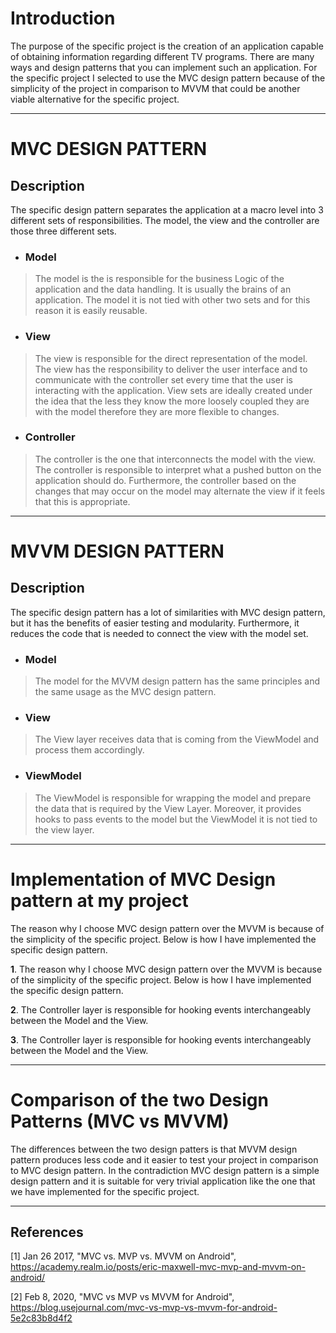 # Introduction

The purpose of the specific project is the creation of an application capable of obtaining information regarding different TV programs. 
There are many ways and design patterns that you can implement such an application. 
For the specific project I selected to use the MVC design pattern because of the simplicity of the project in comparison to MVVM that could be another viable alternative for the specific project.

***

# MVC DESIGN PATTERN

## Description

The specific design pattern separates the application at a macro level into 3 different sets of responsibilities. The model, the view and the controller are those three different sets.

+ ### Model

> The model is the is responsible for the business Logic of the application and the data handling. It is usually the brains of an application. The model it is not tied with other two sets and for this reason it is easily reusable.

+ ### View

> The view is responsible for the direct representation of the model. The view has the responsibility to deliver the user interface and to communicate with the controller set every time that the user is interacting with the application. View sets are ideally created under the idea that the less they know the more loosely coupled they are with the model therefore they are more flexible to changes.

+ ### Controller

> The controller is the one that interconnects the model with the view. The controller is responsible to interpret what a pushed button on the application should do. Furthermore, the controller based on the changes that may occur on the model may alternate the view if it feels that this is appropriate.


***


# MVVM DESIGN PATTERN


## Description

The specific design pattern has a lot of similarities with MVC design pattern, but it has the benefits of easier testing and modularity. Furthermore, it reduces the code that is needed to connect the view with the model set.

+ ### Model

> The model for the MVVM design pattern has the same principles and the same usage as the MVC design pattern.

+ ### View

> The View layer receives data that is coming from the ViewModel and process them accordingly.

+ ### ViewModel

> The ViewModel is responsible for wrapping the model and prepare the data that is required by the View Layer. Moreover, it provides hooks to pass events to the model but the ViewModel it is not tied to the view layer.


***

# Implementation of MVC Design pattern at my project

The reason why I choose MVC design pattern over the MVVM is because of the simplicity of the specific project. Below is how I have implemented the specific design pattern.

__1__. The reason why I choose MVC design pattern over the MVVM is because of the simplicity of the specific project. Below is how I have implemented the specific design pattern.

__2__. The Controller layer is responsible for hooking events interchangeably between the Model and the View.

__3__. The Controller layer is responsible for hooking events interchangeably between the Model and the View.

***

# Comparison of the two Design Patterns (MVC vs MVVM)

The differences between the two design patters is that MVVM design pattern produces less code and it easier to test your project in comparison to MVC design pattern. In the contradiction MVC design pattern is a simple design pattern and it is suitable for very trivial application like the one that we have implemented for the specific project.

***

## References

[1] Jan 26 2017, "MVC vs. MVP vs. MVVM on Android", <https://academy.realm.io/posts/eric-maxwell-mvc-mvp-and-mvvm-on-android/>

[2] Feb 8, 2020, "MVC vs MVP vs MVVM for Android", <https://blog.usejournal.com/mvc-vs-mvp-vs-mvvm-for-android-5e2c83b8d4f2>


